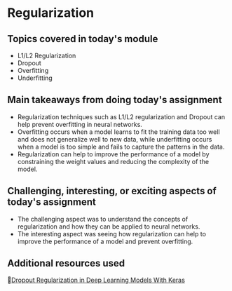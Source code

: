 # Regularization

## Topics covered in today's module
* L1/L2 Regularization
* Dropout
* Overfitting
* Underfitting

## Main takeaways from doing today's assignment
* Regularization techniques such as L1/L2 regularization and Dropout can help prevent overfitting in neural networks.
* Overfitting occurs when a model learns to fit the training data too well and does not generalize well to new data, while underfitting occurs when a model is too simple and fails to capture the patterns in the data.
* Regularization can help to improve the performance of a model by constraining the weight values and reducing the complexity of the model.

## Challenging, interesting, or exciting aspects of today's assignment
* The challenging aspect was to understand the concepts of regularization and how they can be applied to neural networks. 
* The interesting aspect was seeing how regularization can help to improve the performance of a model and prevent overfitting.
## Additional resources used 
📝[Dropout Regularization in Deep Learning Models With Keras](https://machinelearningmastery.com/dropout-regularization-deep-learning-models-keras/)<br>
